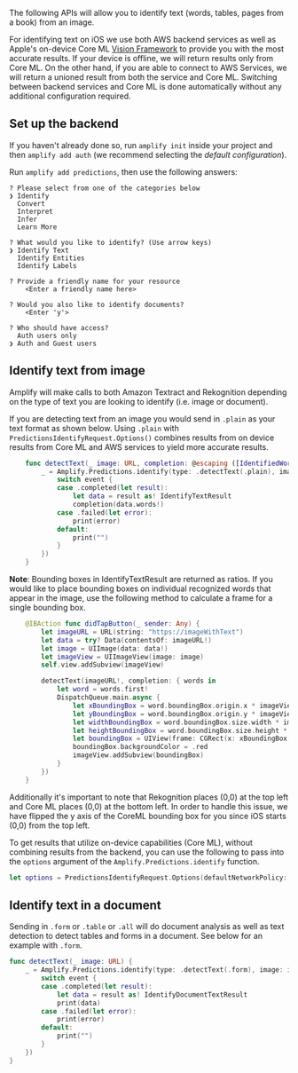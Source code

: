 The following APIs will allow you to identify text (words, tables, pages from a book) from an image.

For identifying text on iOS we use both AWS backend services as well as Apple's on-device Core ML [Vision Framework](https://developer.apple.com/documentation/vision) to provide you with the most accurate results.  If your device is offline, we will return results only from Core ML.  On the other hand, if you are able to connect to AWS Services, we will return a unioned result from both the service and Core ML.  Switching between backend services and Core ML is done automatically without any additional configuration required.

## Set up the backend

If you haven't already done so, run `amplify init` inside your project and then `amplify add auth` (we recommend selecting the *default configuration*).

Run `amplify add predictions`, then use the following answers:

```console
? Please select from one of the categories below
❯ Identify
  Convert
  Interpret
  Infer
  Learn More

? What would you like to identify? (Use arrow keys)
❯ Identify Text
  Identify Entities
  Identify Labels

? Provide a friendly name for your resource
    <Enter a friendly name here>

? Would you also like to identify documents?
    <Enter 'y'> 

? Who should have access?
  Auth users only
❯ Auth and Guest users
```

## Identify text from image

Amplify will make calls to both Amazon Textract and Rekognition depending on the type of text you are looking to identify (i.e. image or document).

If you are detecting text from an image you would send in `.plain` as your text format as shown below.  Using `.plain` with `PredictionsIdentifyRequest.Options()` combines results from on device results from Core ML and AWS services to yield more accurate results.

``` swift
    func detectText(_ image: URL, completion: @escaping ([IdentifiedWord]) -> Void) {
        _ = Amplify.Predictions.identify(type: .detectText(.plain), image: image, options: PredictionsIdentifyRequest.Options(), listener: { (event) in
            switch event {
            case .completed(let result):
                let data = result as! IdentifyTextResult
                completion(data.words!)
            case .failed(let error):
                print(error)
            default:
                print("")
            }
        })
    }
```

**Note**: Bounding boxes in IdentifyTextResult are returned as ratios. If you would like to place bounding boxes on individual recognized words that appear in the image, use the following method to calculate a frame for a single bounding box.
```swift 
    @IBAction func didTapButton(_ sender: Any) {
        let imageURL = URL(string: "https://imageWithText")
        let data = try? Data(contentsOf: imageURL!)
        let image = UIImage(data: data!)
        let imageView = UIImageView(image: image)
        self.view.addSubview(imageView)

        detectText(imageURL!, completion: { words in
            let word = words.first!
            DispatchQueue.main.async {
                let xBoundingBox = word.boundingBox.origin.x * imageView.frame.size.width
                let yBoundingBox = word.boundingBox.origin.y * imageView.frame.size.height
                let widthBoundingBox = word.boundingBox.size.width * imageView.frame.size.width
                let heightBoundingBox = word.boundingBox.size.height * imageView.frame.size.height
                let boundingBox = UIView(frame: CGRect(x: xBoundingBox, y: yBoundingBox, width: widthBoundingBox, height: heightBoundingBox))
                boundingBox.backgroundColor = .red
                imageView.addSubview(boundingBox)
            }
        })
    }
```
Additionally it's important to note that Rekognition places (0,0) at the top left and Core ML places (0,0) at the bottom left. In order to handle this issue, we have flipped the y axis of the CoreML bounding box for you since iOS starts (0,0) from the top left.


To get results that utilize on-device capabilities (Core ML), without combining results from the backend, you can use the following to pass into the `options` argument of the `Amplify.Predictions.identify` function.
```swift
let options = PredictionsIdentifyRequest.Options(defaultNetworkPolicy: .offline, pluginOptions: nil)
```

## Identify text in a document

Sending in `.form` or `.table` or `.all` will do document analysis as well as text detection to detect tables and forms in a document. See below for an example with `.form`.

```swift
func detectText(_ image: URL) {
	_ = Amplify.Predictions.identify(type: .detectText(.form), image: image, options: PredictionsIdentifyRequest.Options(), listener: { (event) in
		switch event {
		case .completed(let result):
			let data = result as! IdentifyDocumentTextResult
			print(data)
		case .failed(let error):
			print(error)
		default:
			print("")
		}
	})
}
```